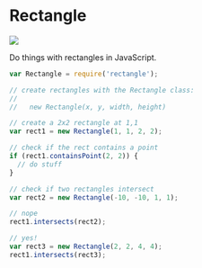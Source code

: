 # Rectangle

<img src="https://travis-ci.org/robballou/rectangle.svg?branch=master" />

Do things with rectangles in JavaScript.

```javascript
var Rectangle = require('rectangle');

// create rectangles with the Rectangle class:
//
//   new Rectangle(x, y, width, height)

// create a 2x2 rectangle at 1,1
var rect1 = new Rectangle(1, 1, 2, 2);

// check if the rect contains a point
if (rect1.containsPoint(2, 2)) {
  // do stuff
}

// check if two rectangles intersect
var rect2 = new Rectangle(-10, -10, 1, 1);

// nope
rect1.intersects(rect2);

// yes!
var rect3 = new Rectangle(2, 2, 4, 4);
rect1.intersects(rect3);
```
